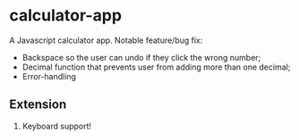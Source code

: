 # calculator-app

A Javascript calculator app. Notable feature/bug fix: 
 - Backspace so the user can undo if they click the wrong number;
 - Decimal function that prevents user from adding more than one decimal; 
 - Error-handling
 
 ## Extension
 1. Keyboard support! 
 
 
